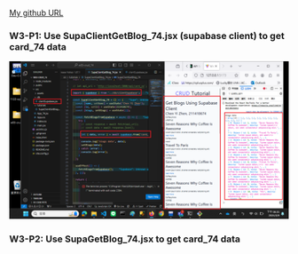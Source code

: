 [My github URL](https://github.com/CHEN211410674/1122-wp2-2N_74)

### W3-P1: Use SupaClientGetBlog_74.jsx (supabase client) to get card_74 data
![](w3-p1.png)

### W3-P2: Use SupaGetBlog_74.jsx to get card_74 data